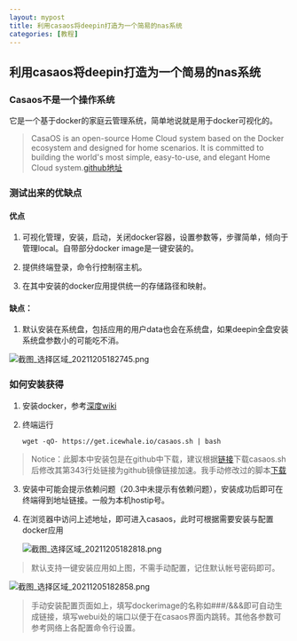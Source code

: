 ```yaml
---
layout: mypost
title: 利用casaos将deepin打造为一个简易的nas系统
categories: [教程]
---
```


## 利用casaos将deepin打造为一个简易的nas系统

### Casaos不是一个操作系统

它是一个基于docker的家庭云管理系统，简单地说就是用于docker可视化的。

> CasaOS is an open-source Home Cloud system based on the Docker ecosystem and designed for home scenarios. It is committed to building the world's most simple, easy-to-use, and elegant Home Cloud system.[github地址](https://github.com/IceWhaleTech/CasaOS)

### 测试出来的优缺点

#### 优点

1. 可视化管理，安装，启动，关闭docker容器，设置参数等，步骤简单，倾向于管理local。自带部分docker image是一键安装的。

2. 提供终端登录，命令行控制宿主机。

3. 在其中安装的docker应用提供统一的存储路径和映射。

#### 缺点：

1. 默认安装在系统盘，包括应用的用户data也会在系统盘，如果deepin全盘安装系统盘参数小的可能吃不消。

![截图_选择区域_20211205182745.png](01.png)

### 如何安装获得

1. 安装docker，参考[深度wiki](https://wiki.deepin.org/wiki/Docker)
2. 终端运行
   
   ```
   wget -qO- https://get.icewhale.io/casaos.sh | bash
   ```

> Notice：此脚本中安装包是在github中下载，建议根据[链接](https://get.icewhale.io/casaos.sh)下载casaos.sh后修改其第343行处链接为github镜像链接加速。我手动修改过的脚本[下载](https://gitee.com/rainoffallingstar/rapid-configs-for-my-manjaro/blob/master/casaos.sh)

3. 安装中可能会提示依赖问题（20.3中未提示有依赖问题），安装成功后即可在终端得到地址链接。一般为本机hostip号。

4. 在浏览器中访问上述地址，即可进入casaos，此时可根据需要安装与配置docker应用
   
   ![截图_选择区域_20211205182818.png](02.png)

> 默认支持一键安装应用如上图，不需手动配置，记住默认帐号密码即可。

![截图_选择区域_20211205182858.png](03.png)

> 手动安装配置页面如上，填写dockerimage的名称如###/&&&即可自动生成链接，填写webui处的端口以便于在casaos界面内跳转。其他各参数可参考网络上各配置命令行设置。
